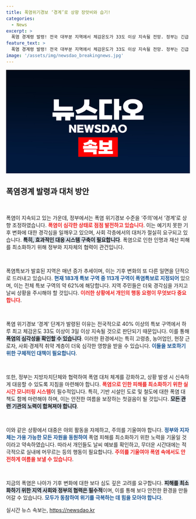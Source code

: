 ```yaml
---
title: 폭염위기경보 ‘경계’로 상향 장맛비와 습기!
categories:
  - News
excerpt: >
  폭염 경계령 발령! 전국 대부분 지역에서 체감온도가 33도 이상 지속될 전망. 정부는 긴급 대응체계 강화하고, 여러분도 야외 활동 자제해 피해를 줄이는 데 협조해 주세요!
feature_text: >
  폭염 경계령 발령! 전국 대부분 지역에서 체감온도가 33도 이상 지속될 전망. 정부는 긴급 대응체계 강화하고, 여러분도 야외 활동 자제해 피해를 줄이는 데 협조해 주세요!
image: '/assets/img/newsdao_breakingnews.jpg'
---
```


<p><img src="/assets/img/newsdao_breakingnews.jpg" alt="ranknews 속보" /></p>

<h2 data-ke-size="size26">폭염경계 발령과 대처 방안</h2>

<p data-ke-size="size16">&nbsp;</p>

<p>폭염이 지속되고 있는 가운데, 정부에서는 폭염 위기경보 수준을 ‘주의’에서 ‘경계’로 상향 조정하였습니다. <b><span style="color: #ee2323;">폭염이 심각한 상태로 점점 발전하고 있습니다</span></b>. 이는 예기치 못한 기후 변화에 대한 경각심을 일깨우고 있으며, 사회 각층에서의 대처가 절실히 요구되고 있습니다. <b><span style="background-color: #21538527;">특히, 효과적인 대응 시스템 구축이 필요합니다</span></b>. 폭염으로 인한 인명과 재산 피해를 최소화하기 위해 정부와 지자체의 협력이 관건입니다.</p>

<p data-ke-size="size16">&nbsp;</p>

<p>폭염특보가 발효된 지역은 매년 증가 추세이며, 이는 기후 변화의 또 다른 일면을 단적으로 드러내고 있습니다. <b><span style="color: #1a5490;">현재 183개 특보 구역 중 113개 구역이 폭염특보로 지정되어</span></b> 있으며, 이는 전체 특보 구역의 약 62%에 해당합니다. 지역 주민들은 더욱 경각심을 가지고 날씨 상황을 주시해야 할 것입니다. <b><span style="color: #ee2323;">이러한 상황에서 개인의 행동 요령이 무엇보다 중요합니다</span></b>.</p>

<p data-ke-size="size16">&nbsp;</p>

<p>폭염 위기경보 ‘경계’ 단계가 발령된 이유는 전국적으로 40% 이상의 특보 구역에서 하루 최고 체감온도 33도 이상이 3일 이상 지속될 것으로 판단되기 때문입니다. 이를 통해 <b><span style="background-color: #21538527;">폭염의 심각성을 확인할 수 있습니다</span></b>. 이러한 환경에서는 특히 고령층, 농어업인, 현장 근로자, 사회·경제적 취약 계층이 더욱 심각한 영향을 받을 수 있습니다. <b><span style="color: #1a5490;">이들을 보호하기 위한 구체적인 대책이 필요합니다</span></b>.</p>

<p data-ke-size="size16">&nbsp;</p>

<p>또한, 정부는 지방자치단체와 협력하여 폭염 대처 체계를 강화하고, 상황 발생 시 신속하게 대응할 수 있도록 지침을 마련해야 합니다. <b><span style="color: #ee2323;">폭염으로 인한 피해를 최소화하기 위한 실시간 모니터링 시스템</span></b>이 필수적입니다. 특히, 기반 시설인 도로 및 철도에 대한 폭염 대책도 함께 마련해야 하며, 이는 안전한 여름을 보장하는 첫걸음이 될 것입니다. <b><span style="background-color: #21538527;">모든 관련 기관의 노력이 합쳐져야 합니다</span></b>.</p>

<p data-ke-size="size16">&nbsp;</p>

<p>이와 같은 상황에서 대중은 야외 활동을 자제하고, 주의를 기울여야 합니다. <b><span style="color: #1a5490;">정부와 지자체는 가용 가능한 모든 자원을 동원하여</span></b> 폭염 피해를 최소화하기 위한 노력을 기울일 것이라고 약속하였습니다. 따라서 개인들도 날씨 예보를 확인하고, 무더운 시간대에는 적극적으로 실내에 머무르는 등의 행동이 필요합니다. <b><span style="color: #ee2323;">주의를 기울여야 폭염 속에서도 안전하게 여름을 보낼 수 있습니다</span></b>.</p>

<p data-ke-size="size16">&nbsp;</p>

<p>지금의 폭염은 나아가 기후 변화에 대한 보다 심도 깊은 고려를 요구합니다. <b><span style="background-color: #21538527;">피해를 최소화하기 위한 지역 사회와 정부의 협력은 필수적</span></b>이며, 이를 통해 보다 안전한 환경을 만들어갈 수 있습니다. <b><span style="color: #1a5490;">모두가 동참하여 위기를 극복하는 데 힘을 모아야 합니다</span></b>.</p>
실시간 뉴스 속보는, <a href="https://newsdao.kr" rel="dofollow">https://newsdao.kr</a>


